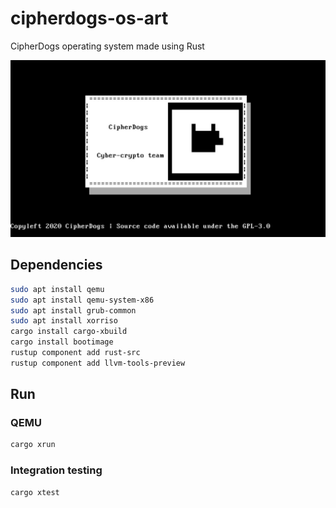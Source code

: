 # cipherdogs-os-art
CipherDogs operating system made using Rust

![cipherdogs-os-art](cipherdogs-os-art.jpg)

## Dependencies
```sh
sudo apt install qemu
sudo apt install qemu-system-x86
sudo apt install grub-common
sudo apt install xorriso
cargo install cargo-xbuild
cargo install bootimage
rustup component add rust-src
rustup component add llvm-tools-preview
```

## Run

### QEMU
```sh
cargo xrun
```

### Integration testing
```sh
cargo xtest
```
